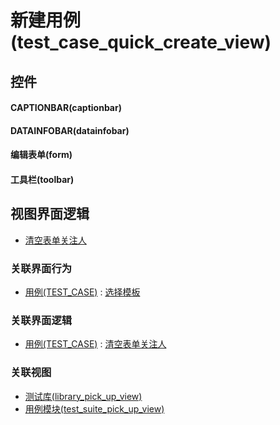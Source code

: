 # 新建用例(test_case_quick_create_view)  <!-- {docsify-ignore-all} -->



## 控件
#### CAPTIONBAR(captionbar)
#### DATAINFOBAR(datainfobar)
#### 编辑表单(form)
#### 工具栏(toolbar)

## 视图界面逻辑
  * [清空表单关注人](module/TestMgmt/test_case/uilogic/clean_attentions)


### 关联界面行为
  * [用例(TEST_CASE)](module/TestMgmt/test_case) : [选择模板](module/TestMgmt/test_case#界面行为)

### 关联界面逻辑
  * [用例(TEST_CASE)](module/TestMgmt/test_case) : [清空表单关注人](module/TestMgmt/test_case/uilogic/clean_attentions)

### 关联视图
  * [测试库(library_pick_up_view)](app/view/library_pick_up_view)
  * [用例模块(test_suite_pick_up_view)](app/view/test_suite_pick_up_view)

<script>
 const { createApp } = Vue
  createApp({
    data() {
      return {

      }
    }
  }).use(ElementPlus).mount('#app')
</script>